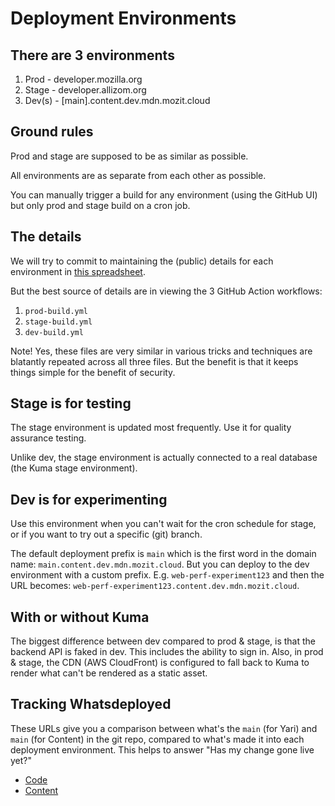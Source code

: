 # Deployment Environments

## There are 3 environments

1. Prod - developer.mozilla.org
2. Stage - developer.allizom.org
3. Dev(s) - [main].content.dev.mdn.mozit.cloud

## Ground rules

Prod and stage are supposed to be as similar as possible.

All environments are as separate from each other as possible.

You can manually trigger a build for any environment (using the GitHub UI)
but only prod and stage build on a cron job.

## The details

We will try to commit to maintaining the (public) details for each environment in
[this spreadsheet](https://docs.google.com/spreadsheets/d/1VnnEl-iTtKYmlyN02FiEXygxZCgE4o_ZO8wSleebne4/edit?usp=sharing).

But the best source of details are in viewing the 3 GitHub Action workflows:

1. `prod-build.yml`
1. `stage-build.yml`
1. `dev-build.yml`

Note! Yes, these files are very similar in various tricks and techniques are
blatantly repeated across all three files. But the benefit is that it keeps things
simple for the benefit of security.

## Stage is for testing

The stage environment is updated most frequently. Use it for quality assurance
testing.

Unlike dev, the stage environment is actually connected to a real database
(the Kuma stage environment).

## Dev is for experimenting

Use this environment when you can't wait for the cron schedule for stage,
or if you want to try out a specific (git) branch.

The default deployment prefix is `main` which is the first word in the domain name:
`main.content.dev.mdn.mozit.cloud`. But you can deploy to the dev environment
with a custom prefix. E.g. `web-perf-experiment123` and then the URL becomes:
`web-perf-experiment123.content.dev.mdn.mozit.cloud`.

## With or without Kuma

The biggest difference between dev compared to prod & stage, is that the
backend API is faked in dev. This includes the ability to sign in.
Also, in prod & stage, the CDN (AWS CloudFront) is configured to fall back to
Kuma to render what can't be rendered as a static asset.

## Tracking Whatsdeployed

These URLs give you a comparison between what's the `main` (for Yari)
and `main` (for Content) in the git repo, compared to what's made it into
each deployment environment. This helps to answer "Has my change gone live yet?"

- [Code](https://whatsdeployed.io/s/Rzl/mdn/yari)
- [Content](https://whatsdeployed.io/s/DLi/mdn/content)
